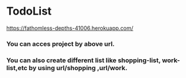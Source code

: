 # TodoList

https://fathomless-depths-41006.herokuapp.com/
### You can acces project by above url.
### You can also create different list like **shopping-list**, **work-list**,etc by using **url/shopping** ,**url/work**.
